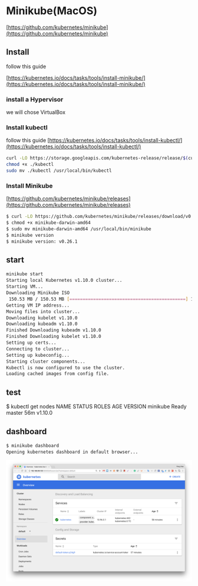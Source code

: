 # Minikube(MacOS)

[https://github.com/kubernetes/minikube](https://github.com/kubernetes/minikube)

## Install

follow this guide

[https://kubernetes.io/docs/tasks/tools/install-minikube/](https://kubernetes.io/docs/tasks/tools/install-minikube/)

### install a Hypervisor

we will chose VirtualBox

### Install kubectl

follow this guide [https://kubernetes.io/docs/tasks/tools/install-kubectl/](https://kubernetes.io/docs/tasks/tools/install-kubectl/)

```bash
curl -LO https://storage.googleapis.com/kubernetes-release/release/$(curl -s https://storage.googleapis.com/kubernetes-release/release/stable.txt)/bin/darwin/amd64/kubect
chmod +x ./kubectl
sudo mv ./kubectl /usr/local/bin/kubectl
```

### Install Minikube

[https://github.com/kubernetes/minikube/releases](https://github.com/kubernetes/minikube/releases)

```bash
$ curl -LO https://github.com/kubernetes/minikube/releases/download/v0.26.1/minikube-darwin-amd64
$ chmod +x minikube-darwin-amd64
$ sudo mv minikube-darwin-amd64 /usr/local/bin/minikube
$ minikube version
$ minikube version: v0.26.1
```

## start

```bash
minikube start
Starting local Kubernetes v1.10.0 cluster...
Starting VM...
Downloading Minikube ISO
 150.53 MB / 150.53 MB [============================================] 100.00% 0s
Getting VM IP address...
Moving files into cluster...
Downloading kubelet v1.10.0
Downloading kubeadm v1.10.0
Finished Downloading kubeadm v1.10.0
Finished Downloading kubelet v1.10.0
Setting up certs...
Connecting to cluster...
Setting up kubeconfig...
Starting cluster components...
Kubectl is now configured to use the cluster.
Loading cached images from config file.
```

## test

$ kubectl get nodes
NAME       STATUS    ROLES     AGE       VERSION
minikube   Ready     master    56m       v1.10.0

## dashboard

```bash
$ minikube dashboard
Opening kubernetes dashboard in default browser...
```

![image](./minikube_dashboard.png)
